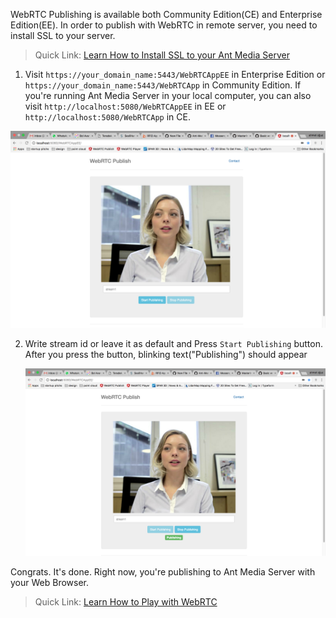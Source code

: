 WebRTC Publishing is available both Community Edition(CE) and Enterprise Edition(EE). 
In order to publish with WebRTC in remote server, you need to install SSL to your server. 

> Quick Link: [Learn How to Install SSL to your Ant Media Server](SSL-Setup) 

1. Visit `https://your_domain_name:5443/WebRTCAppEE` in Enterprise Edition or `https://your_domain_name:5443/WebRTCApp`  in Community Edition.
If you're running Ant Media Server in your local computer, you can also visit `http://localhost:5080/WebRTCAppEE` in EE or `http://localhost:5080/WebRTCApp` in CE. 

    
![Open WebRTCAppEE](images/1_Open_WebRTCAppEE_and_Let_Browser_Access_Cam_and_Mic.jpg)
    
   
2. Write stream id or leave it as default and Press `Start Publishing` button. After you press the button, blinking text("Publishing") should appear

    ![Press Start Publishing button](images/2_Press_Publish_Button.jpg)

Congrats. It's done. Right now, you're publishing to Ant Media Server with your Web Browser.


> Quick Link: [Learn How to Play with WebRTC](WebRTC-Playing)


